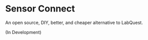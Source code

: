 # Sensor Connect
An open source, DIY, better, and cheaper alternative to LabQuest.

(In Development)
